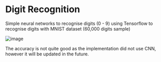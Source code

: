 # Digit Recognition

Simple neural networks to recognise digits (0 - 9) using Tensorflow to recognise digits with MNIST dataset (60,000 digits sample)

![image](https://user-images.githubusercontent.com/111187020/191272722-323f325c-ac00-41d3-a7a4-4cbc5337847c.png)

The accuracy is not quite good as the implementation did not use CNN, however it will be updated in the future. 


